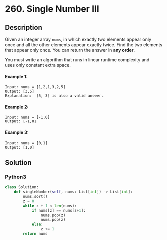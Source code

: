 # 260. Single Number III


## Description
Given an integer array `nums`, in which exactly two elements appear only once and all the other elements appear exactly twice. Find the two elements that appear only once. You can return the answer in **any order**.

You must write an algorithm that runs in linear runtime complexity and uses only constant extra space.

#### Example 1:
```
Input: nums = [1,2,1,3,2,5]
Output: [3,5]
Explanation:  [5, 3] is also a valid answer.
```

#### Example 2:
```
Input: nums = [-1,0]
Output: [-1,0]
```

#### Example 3:
```
Input: nums = [0,1]
Output: [1,0]
```


## Solution

### Python3
```python
class Solution:
    def singleNumber(self, nums: List[int]) -> List[int]:
        nums.sort()
        z = 0
        while z + 1 < len(nums):
            if nums[z] == nums[z+1]:
                nums.pop(z)
                nums.pop(z)
            else:
                z += 1 
        return nums
```

